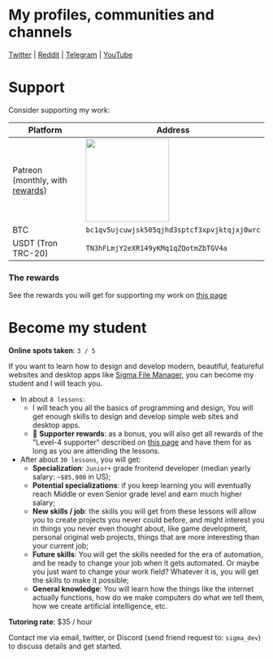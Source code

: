 # My profiles, communities and channels

[Twitter](https://twitter.com/sigma__dev) | [Reddit](https://www.reddit.com/r/SigmaFileManager) | [Telegram](https://t.me/sigma_devs) | [YouTube](https://www.youtube.com/@sigma-dev)

# Support

Consider supporting my work:

<table>
  <thead>
    <tr>
      <th>Platform</th>
      <th>Address</th>
    </tr>
  </thead>
  <tbody>
    <tr>
      <td>Patreon (monthly, with <a target="_blank" href="https://patreon.com/sigma_file_manager">rewards</a>)</td>
      <td width="320px">
        <a target="_blank" href="https://patreon.com/sigma_file_manager">
          <img
            src="https://raw.githubusercontent.com/aleksey-hoffman/sigma-file-manager/main/.github/media/patreon_button.png"
            width="164px"
          />
        </a>
      </td>
    </tr>
    <tr>
      <td>BTC</td>
      <td width="320px">
        <code>bc1qv5ujcuwjsk505qjhd3sptcf3xpvjktqjxj0wrc</code>
      </td>
    </tr>
    <tr>
      <td>USDT (Tron TRC-20)</td>
      <td width="320px">
        <code>TN3hFLmjY2eXR149yKMq1qZQotmZbTGV4a</code>
      </td>
    </tr>
  </tbody>
</table>

### The rewards

See the rewards you will get for supporting my work on [this page](https://github.com/aleksey-hoffman/sigma-file-manager/wiki/Supporter-rewards)

# Become my student 

**Online spots taken**: `3 / 5`

If you want to learn how to design and develop modern, beautiful, featureful websites and desktop apps like [Sigma File Manager](https://github.com/aleksey-hoffman/sigma-file-manager), you can become my student and I will teach you. 

- In about `8 lessons`:
  - I will teach you all the basics of programming and design, You will get enough skills to design and develop simple web sites and desktop apps.
  - 🎁 **Supporter rewards**: as a bonus, you will also get all rewards of the "Level-4 supporter" described on [this page](https://github.com/aleksey-hoffman/sigma-file-manager/wiki/Supporter-rewards) and have them for as long as you are attending the lessons.
- After about `30 lessons`, you will get:
  - **Specialization**: `Junior+` grade frontend developer (median yearly salary: `~$85,000` in US);
  - **Potential specializations**: if you keep learning you will eventually reach Middle or even Senior grade level and earn much higher salary;
  - **New skills / job**: the skills you will get from these lessons will allow you to create projects you never could before, and might interest you in things you never even thought about, like game development, personal original web projects, things that are more interesting than your current job;
  - **Future skills**: You will get the skills needed for the era of automation, and be ready to change your job when it gets automated. Or maybe you just want to change your work field? Whatever it is, you will get the skills to make it possible;
  - **General knowledge**: You will learn how the things like the internet actually functions, how do we make computers do what we tell them, how we create artificial intelligence, etc.

**Tutoring rate**: $35 / hour

Contact me via email, twitter, or Discord (send friend request to: `sigma_dev`) to discuss details and get started.
